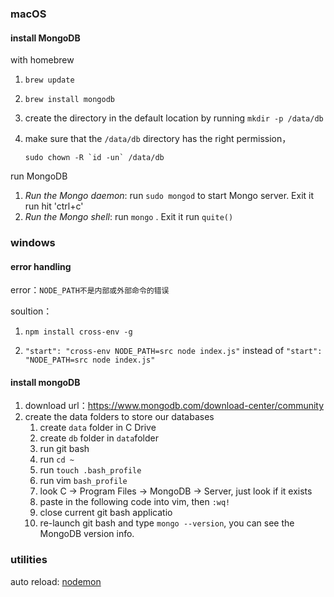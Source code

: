 

### macOS

#### install MongoDB

 with homebrew

1. `brew update`

2. `brew install mongodb`

3. create the directory in the default location by running `mkdir -p /data/db`

4. make sure that the  `/data/db` directory has the right permission，

   ```shell
   sudo chown -R `id -un` /data/db
   ```

run MongoDB

1. *Run the Mongo daemon*: run `sudo mongod` to start Mongo server. Exit it run hit 'ctrl+c'
2. *Run the Mongo shell*: run `mongo` . Exit it run `quite()`

### windows

#### error handling

error：`NODE_PATH不是内部或外部命令的错误`

soultion：

1.  `npm install cross-env -g`

2. `"start": "cross-env NODE_PATH=src node index.js"` instead of `"start": "NODE_PATH=src node index.js"` 

#### install mongoDB

1. download url：https://www.mongodb.com/download-center/community
2. create the data folders to store our databases
   1. create `data` folder in C Drive
   2. create `db` folder in `data`folder
   3. run git bash
   4. run `cd ~`
   5. run `touch .bash_profile`
   6. run vim `bash_profile`
   7. look C → Program Files → MongoDB → Server, just look if it exists
   8. paste in the following code into vim, then `:wq!`
   9. close current git bash applicatio
   10. re-launch git bash and type `mongo --version`, you can see the MongoDB version info.

### utilities

auto reload: [nodemon](https://nodemon.io)

